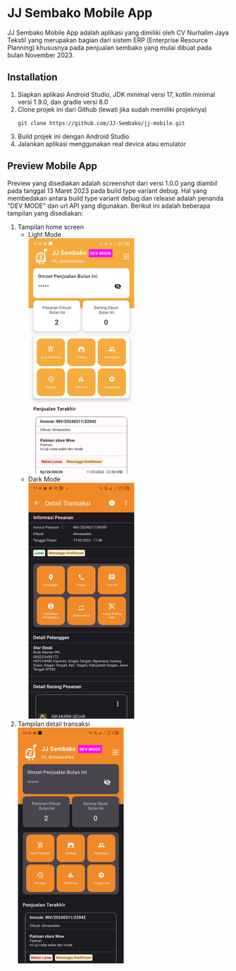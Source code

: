 # JJ Sembako Mobile App
JJ Sembako Mobile App adalah aplikasi yang dimiliki oleh CV Nurhalim Jaya Tekstil yang merupakan bagian dari sistem ERP (Enterprise Resource Planning) khususnya pada penjualan sembako yang mulai dibuat pada bulan November 2023.

## Installation
1. Siapkan aplikasi Android Studio, JDK minimal versi 17, kotlin minimal versi 1.9.0, dan gradle versi 8.0
2. Clone projek ini dari Github (lewati jika sudah memiliki projeknya)
    ```
    git clone https://github.com/JJ-Sembako/jj-mobile.git
    ```
3. Build projek ini dengan Android Studio
4. Jalankan aplikasi menggunakan real device atau emulator

## Preview Mobile App
Preview yang disediakan adalah screenshot dari versi 1.0.0 yang diambil pada tanggal 13 Maret 2023 pada build type variant debug. Hal yang membedakan antara build type variant debug dan release adalah penanda "DEV MODE" dan url API yang digunakan. Berikut ini adalah beberapa tampilan yang disediakan:
1. Tampilan home screen
	- Light Mode\
		<img src="https://github.com/JJ-Sembako/jj-mobile/blob/dev/screenshot/1.HomeScreen-LightMode.jpeg" width="240">
	- Dark Mode\
		<img src="https://github.com/JJ-Sembako/jj-mobile/blob/dev/screenshot/2.HomeScreen-DarkMode.jpeg" width="240">
2. Tampilan detail transaksi\
	<img src="https://github.com/JJ-Sembako/jj-mobile/blob/dev/screenshot/3.DetailTransaksiScreen.jpeg" width="240">

